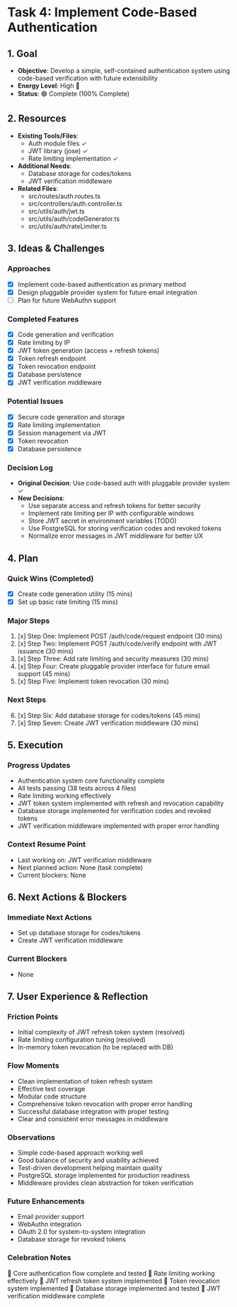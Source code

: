 # Task 4: Implement Code-Based Authentication

## 1. Goal
- **Objective**: Develop a simple, self-contained authentication system using code-based verification with future extensibility
- **Energy Level**: High 🔋
- **Status**: 🟢 Complete (100% Complete)

## 2. Resources
- **Existing Tools/Files**: 
  - Auth module files ✓
  - JWT library (jose) ✓
  - Rate limiting implementation ✓
- **Additional Needs**:
  - Database storage for codes/tokens
  - JWT verification middleware
- **Related Files**: 
  - src/routes/auth.routes.ts
  - src/controllers/auth.controller.ts
  - src/utils/auth/jwt.ts
  - src/utils/auth/codeGenerator.ts
  - src/utils/auth/rateLimiter.ts

## 3. Ideas & Challenges
### Approaches
- [x] Implement code-based authentication as primary method
- [x] Design pluggable provider system for future email integration
- [ ] Plan for future WebAuthn support

### Completed Features
- [x] Code generation and verification
- [x] Rate limiting by IP
- [x] JWT token generation (access + refresh tokens)
- [x] Token refresh endpoint
- [x] Token revocation endpoint
- [x] Database persistence
- [x] JWT verification middleware

### Potential Issues
- [x] Secure code generation and storage
- [x] Rate limiting implementation
- [x] Session management via JWT
- [x] Token revocation
- [x] Database persistence

### Decision Log
- **Original Decision**: Use code-based auth with pluggable provider system ✓
- **New Decisions**:
  - Use separate access and refresh tokens for better security
  - Implement rate limiting per IP with configurable windows
  - Store JWT secret in environment variables (TODO)
  - Use PostgreSQL for storing verification codes and revoked tokens
  - Normalize error messages in JWT middleware for better UX

## 4. Plan
### Quick Wins (Completed)
- [x] Create code generation utility (15 mins)
- [x] Set up basic rate limiting (15 mins)

### Major Steps
1. [x] Step One: Implement POST /auth/code/request endpoint (30 mins)
2. [x] Step Two: Implement POST /auth/code/verify endpoint with JWT issuance (30 mins)
3. [x] Step Three: Add rate limiting and security measures (30 mins)
4. [x] Step Four: Create pluggable provider interface for future email support (45 mins)
5. [x] Step Five: Implement token revocation (30 mins)

### Next Steps
6. [x] Step Six: Add database storage for codes/tokens (45 mins)
7. [x] Step Seven: Create JWT verification middleware (30 mins)

## 5. Execution
### Progress Updates
- Authentication system core functionality complete
- All tests passing (38 tests across 4 files)
- Rate limiting working effectively
- JWT token system implemented with refresh and revocation capability
- Database storage implemented for verification codes and revoked tokens
- JWT verification middleware implemented with proper error handling

### Context Resume Point
- Last working on: JWT verification middleware
- Next planned action: None (task complete)
- Current blockers: None

## 6. Next Actions & Blockers
### Immediate Next Actions
- Set up database storage for codes/tokens
- Create JWT verification middleware

### Current Blockers
- None

## 7. User Experience & Reflection
### Friction Points
- Initial complexity of JWT refresh token system (resolved)
- Rate limiting configuration tuning (resolved)
- In-memory token revocation (to be replaced with DB)

### Flow Moments
- Clean implementation of token refresh system
- Effective test coverage
- Modular code structure
- Comprehensive token revocation with proper error handling
- Successful database integration with proper testing
- Clear and consistent error messages in middleware

### Observations
- Simple code-based approach working well
- Good balance of security and usability achieved
- Test-driven development helping maintain quality
- PostgreSQL storage implemented for production readiness
- Middleware provides clean abstraction for token verification

### Future Enhancements
- Email provider support
- WebAuthn integration
- OAuth 2.0 for system-to-system integration
- Database storage for revoked tokens

### Celebration Notes
🎉 Core authentication flow complete and tested
🎉 Rate limiting working effectively
🎉 JWT refresh token system implemented
🎉 Token revocation system implemented
🎉 Database storage implemented and tested
🎉 JWT verification middleware complete 